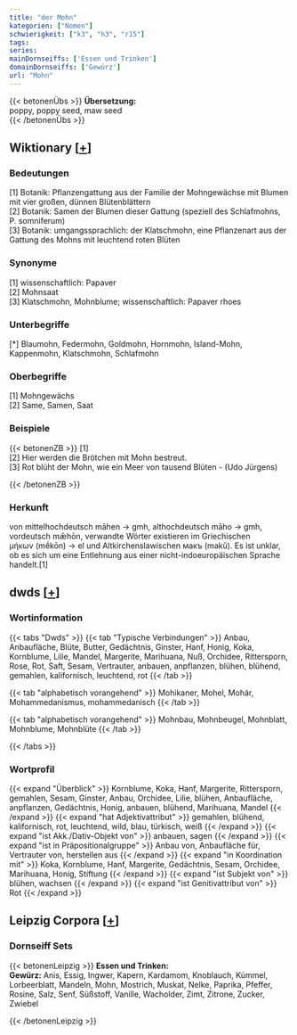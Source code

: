 ```yaml
---
title: "der Mohn"
kategorien: ["Nomen"]
schwierigkeit: ["k3", "h3", "r15"]
tags:
series:
mainDornseiffs: ['Essen und Trinken']
domainDornseiffs: ['Gewürz']
url: "Mohn"
---
```


{{< betonenÜbs >}}
**Übersetzung:**  
poppy, poppy seed, maw seed  
{{< /betonenÜbs >}}

## Wiktionary [[+](https://de.wiktionary.org/wiki/Mohn)]

### Bedeutungen
[1] Botanik: Pflanzengattung aus der Familie der Mohngewächse mit Blumen mit vier großen, dünnen Blütenblättern  
[2] Botanik: Samen der Blumen dieser Gattung (speziell des Schlafmohns, P. somniferum)  
[3] Botanik: umgangssprachlich: der Klatschmohn, eine Pflanzenart aus der Gattung des Mohns mit leuchtend roten Blüten  

### Synonyme
[1] wissenschaftlich: Papaver  
[2] Mohnsaat  
[3] Klatschmohn, Mohnblume; wissenschaftlich: Papaver rhoes  

### Unterbegriffe
[*] Blaumohn, Federmohn, Goldmohn, Hornmohn, Island-Mohn, Kappenmohn, Klatschmohn, Schlafmohn  

### Oberbegriffe
[1] Mohngewächs  
[2] Same, Samen, Saat  

### Beispiele
{{< betonenZB >}}
[1]  
[2] Hier werden die Brötchen mit Mohn bestreut.  
[3] Rot blüht der Mohn, wie ein Meer von tausend Blüten - (Udo Jürgens)  

{{< /betonenZB >}}
### Herkunft
von mittelhochdeutsch māhen → gmh, althochdeutsch māho → gmh, vordeutsch mǣhōn, verwandte Wörter existieren im Griechischen μήκων (mḗkōn) → el und Altkirchenslawischen макъ (makŭ). Es ist unklar, ob es sich um eine Entlehnung aus einer nicht-indoeuropäischen Sprache handelt.[1]  



## dwds [[+](https://www.dwds.de/wb/Mohn)]

### Wortinformation
{{< tabs "Dwds" >}}
{{< tab "Typische Verbindungen" >}}
Anbau, Anbaufläche, Blüte, Butter, Gedächtnis, Ginster, Hanf, Honig, Koka, Kornblume, Lilie, Mandel, Margerite, Marihuana, Nuß, Orchidee, Rittersporn, Rose, Rot, Saft, Sesam, Vertrauter, anbauen, anpflanzen, blühen, blühend, gemahlen, kalifornisch, leuchtend, rot
{{< /tab >}}

{{< tab "alphabetisch vorangehend" >}}
Mohikaner, Mohel, Mohär, Mohammedanismus, mohammedanisch
{{< /tab >}}

{{< tab "alphabetisch vorangehend" >}}
Mohnbau, Mohnbeugel, Mohnblatt, Mohnblume, Mohnblüte
{{< /tab >}}

{{< /tabs >}}

### Wortprofil
{{< expand "Überblick" >}} Kornblume, Koka, Hanf, Margerite, Rittersporn, gemahlen, Sesam, Ginster, Anbau, Orchidee, Lilie, blühen, Anbaufläche, anpflanzen, Gedächtnis, Honig, anbauen, blühend, Marihuana, Mandel {{< /expand >}}
{{< expand "hat Adjektivattribut" >}} gemahlen, blühend, kalifornisch, rot, leuchtend, wild, blau, türkisch, weiß {{< /expand >}}
{{< expand "ist Akk./Dativ-Objekt von" >}} anbauen, sagen {{< /expand >}}
{{< expand "ist in Präpositionalgruppe" >}} Anbau von, Anbaufläche für, Vertrauter von, herstellen aus {{< /expand >}}
{{< expand "in Koordination mit" >}} Koka, Kornblume, Hanf, Margerite, Gedächtnis, Sesam, Orchidee, Marihuana, Honig, Stiftung {{< /expand >}}
{{< expand "ist Subjekt von" >}} blühen, wachsen {{< /expand >}}
{{< expand "ist Genitivattribut von" >}} Rot {{< /expand >}}

## Leipzig Corpora [[+](https://corpora.uni-leipzig.de/en/res?word=Mohn&corpusId=deu_newscrawl-public_2018)]

### Dornseiff Sets
{{< betonenLeipzig >}}
**Essen und Trinken:**  
**Gewürz:** Anis, Essig, Ingwer, Kapern, Kardamom, Knoblauch, Kümmel, Lorbeerblatt, Mandeln, Mohn, Mostrich, Muskat, Nelke, Paprika, Pfeffer, Rosine, Salz, Senf, Süßstoff, Vanille, Wacholder, Zimt, Zitrone, Zucker, Zwiebel  

{{< /betonenLeipzig >}}

